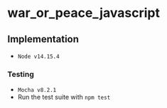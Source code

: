 # war_or_peace_javascript
## Implementation
  - `Node v14.15.4`
### Testing
  - `Mocha v8.2.1`
  - Run the test suite with `npm test`
